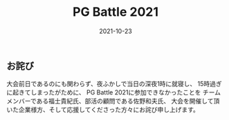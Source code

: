 ﻿---
title: 'PG Battle 2021'
date: '2021-10-23'
---

## お詫び

  大会前日であるのにも関わらず、夜ふかしで当日の深夜1時に就寝し、
  15時過ぎに起きてしまったがために、
  PG Battle 2021に参加できなかったことを
  チームメンバーである福士貴紀氏、部活の顧問である佐野和夫氏、
  大会を開催して頂いた企業様方、そして応援してくださった方々にお詫び申し上げます。